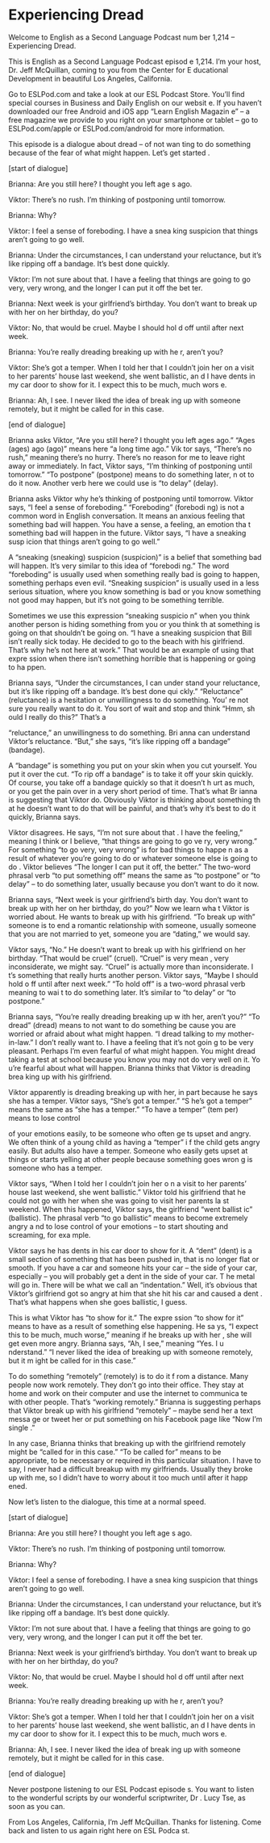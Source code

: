 # Experiencing Dread

Welcome to English as a Second Language Podcast num ber 1,214 – Experiencing Dread.

This is English as a Second Language Podcast episod e 1,214. I’m your host, Dr. Jeff McQuillan, coming to you from the Center for E ducational Development in beautiful Los Angeles, California.

Go to ESLPod.com and take a look at our ESL Podcast  Store. You’ll find special courses in Business and Daily English on our websit e. If you haven’t downloaded our free Android and iOS app “Learn English Magazin e” – a free magazine we provide to you right on your smartphone or tablet –  go to ESLPod.com/apple or ESLPod.com/android for more information.

This episode is a dialogue about dread – of not wan ting to do something because of the fear of what might happen. Let’s get started .

[start of dialogue]

Brianna: Are you still here? I thought you left age s ago.

Viktor: There’s no rush. I’m thinking of postponing  until tomorrow.

Brianna: Why?

Viktor: I feel a sense of foreboding. I have a snea king suspicion that things aren’t going to go well.

Brianna: Under the circumstances, I can understand your reluctance, but it’s like ripping off a bandage. It’s best done quickly.

Viktor: I’m not sure about that. I have a feeling that things are going to go very, very wrong, and the longer I can put it off the bet ter.

Brianna: Next week is your girlfriend’s birthday. You don’t want to break up with her on her birthday, do you?

Viktor: No, that would be cruel. Maybe I should hol d off until after next week.

Brianna: You’re really dreading breaking up with he r, aren’t you?

Viktor: She’s got a temper. When I told her that I couldn’t join her on a visit to her parents’ house last weekend, she went ballistic, an d I have dents in my car door to show for it. I expect this to be much, much wors e.

Brianna: Ah, I see. I never liked the idea of break ing up with someone remotely, but it might be called for in this case.

[end of dialogue]

Brianna asks Viktor, “Are you still here? I thought  you left ages ago.” “Ages (ages) ago (ago)” means here “a long time ago.” Vik tor says, “There’s no rush,” meaning there’s no hurry. There’s no reason for me to leave right away or immediately. In fact, Viktor says, “I’m thinking of  postponing until tomorrow.” “To postpone” (postpone) means to do something later, n ot to do it now. Another verb here we could use is “to delay” (delay).

Brianna asks Viktor why he’s thinking of postponing  until tomorrow. Viktor says, “I feel a sense of foreboding.” “Foreboding” (forebodi ng) is not a common word in English conversation. It means an anxious feeling that something bad will happen. You have a sense, a feeling, an emotion tha t something bad will happen in the future. Viktor says, “I have a sneaking susp icion that things aren’t going to go well.”

A “sneaking (sneaking) suspicion (suspicion)” is a belief that something bad will happen. It’s very similar to this idea of “forebodi ng.” The word “foreboding” is usually used when something really bad is going to happen, something perhaps even evil. “Sneaking suspicion” is usually used in a less serious situation, where you know something is bad or you know something not  good may happen, but it’s not going to be something terrible.

Sometimes we use this expression “sneaking suspicio n” when you think another person is hiding something from you or you think th at something is going on that shouldn’t be going on. “I have a sneaking suspicion  that Bill isn’t really sick today. He decided to go to the beach with his girlfriend. That’s why he’s not here at work.” That would be an example of using that expre ssion when there isn’t something horrible that is happening or going to ha ppen.

Brianna says, “Under the circumstances, I can under stand your reluctance, but it’s like ripping off a bandage. It’s best done qui ckly.” “Reluctance” (reluctance) is a hesitation or unwillingness to do something. You’ re not sure you really want to do it. You sort of wait and stop and think “Hmm, sh ould I really do this?” That’s a

“reluctance,” an unwillingness to do something. Bri anna can understand Viktor’s reluctance. “But,” she says, “it’s like ripping off  a bandage” (bandage).

 A “bandage” is something you put on your skin when  you cut yourself. You put it over the cut. “To rip off a bandage” is to take it off your skin quickly. Of course, you take off a bandage quickly so that it doesn’t h urt as much, or you get the pain over in a very short period of time. That’s what Br ianna is suggesting that Viktor do. Obviously Viktor is thinking about something th at he doesn’t want to do that will be painful, and that’s why it’s best to do it quickly, Brianna says.

Viktor disagrees. He says, “I’m not sure about that . I have the feeling,” meaning I think or I believe, “that things are going to go ve ry, very wrong.” For something “to go very, very wrong” is for bad things to happe n as a result of whatever you’re going to do or whatever someone else is going to do . Viktor believes “The longer I can put it off, the better.” The two-word phrasal  verb “to put something off” means the same as “to postpone” or “to delay” – to do something later, usually because you don’t want to do it now.

Brianna says, “Next week is your girlfriend’s birth day. You don’t want to break up with her on her birthday, do you?” Now we learn wha t Viktor is worried about. He wants to break up with his girlfriend. “To break up  with” someone is to end a romantic relationship with someone, usually someone  that you are not married to yet, someone you are “dating,” we would say.

Viktor says, “No.” He doesn’t want to break up with  his girlfriend on her birthday. “That would be cruel” (cruel). “Cruel” is very mean , very inconsiderate, we might say. “Cruel” is actually more than inconsiderate. I t’s something that really hurts another person. Viktor says, “Maybe I should hold o ff until after next week.” “To hold off” is a two-word phrasal verb meaning to wai t to do something later. It’s similar to “to delay” or “to postpone.”

Brianna says, “You’re really dreading breaking up w ith her, aren’t you?” “To dread” (dread) means to not want to do something be cause you are worried or afraid about what might happen. “I dread talking to  my mother-in-law.” I don’t really want to. I have a feeling that it’s not goin g to be very pleasant. Perhaps I’m even fearful of what might happen. You might dread taking a test at school because you know you may not do very well on it. Yo u’re fearful about what will happen. Brianna thinks that Viktor is dreading brea king up with his girlfriend.

Viktor apparently is dreading breaking up with her,  in part because he says she has a temper. Viktor says, “She’s got a temper.” “S he’s got a temper” means the same as “she has a temper.” “To have a temper” (tem per) means to lose control

of your emotions easily, to be someone who often ge ts upset and angry. We often think of a young child as having a “temper” i f the child gets angry easily. But adults also have a temper. Someone who easily gets upset at things or starts yelling at other people because something goes wron g is someone who has a temper.

Viktor says, “When I told her I couldn’t join her o n a visit to her parents’ house last weekend, she went ballistic.” Viktor told his girlfriend that he could not go with her when she was going to visit her parents la st weekend. When this happened, Viktor says, the girlfriend “went ballist ic” (ballistic). The phrasal verb “to go ballistic” means to become extremely angry a nd to lose control of your emotions – to start shouting and screaming, for exa mple.

Viktor says he has dents in his car door to show for it. A “dent” (dent) is a small section of something that has been pushed in, that is no longer flat or smooth. If you have a car and someone hits your car – the side  of your car, especially – you will probably get a dent in the side of your car. T he metal will go in. There will be what we call an “indentation.” Well, it’s obvious that Viktor’s girlfriend got so angry at him that she hit his car and caused a dent . That’s what happens when she goes ballistic, I guess.

This is what Viktor has “to show for it.” The expre ssion “to show for it” means to have as a result of something else happening. He sa ys, “I expect this to be much, much worse,” meaning if he breaks up with her , she will get even more angry. Brianna says, “Ah, I see,” meaning “Yes. I u nderstand.” “I never liked the idea of breaking up with someone remotely, but it m ight be called for in this case.”

To do something “remotely” (remotely) is to do it f rom a distance. Many people now work remotely. They don’t go into their office.  They stay at home and work on their computer and use the internet to communica te with other people. That’s “working remotely.” Brianna is suggesting perhaps that Viktor break up with his girlfriend “remotely” – maybe send her a text messa ge or tweet her or put something on his Facebook page like “Now I’m single .”

In any case, Brianna thinks that breaking up with the girlfriend remotely might be “called for in this case.” “To be called for” means  to be appropriate, to be necessary or required in this particular situation.  I have to say, I never had a difficult breakup with my girlfriends. Usually they  broke up with me, so I didn’t have to worry about it too much until after it happ ened.

Now let’s listen to the dialogue, this time at a normal speed.

 [start of dialogue]

Brianna: Are you still here? I thought you left age s ago.

Viktor: There’s no rush. I’m thinking of postponing  until tomorrow.

Brianna: Why?

Viktor: I feel a sense of foreboding. I have a snea king suspicion that things aren’t going to go well.

Brianna: Under the circumstances, I can understand your reluctance, but it’s like ripping off a bandage. It’s best done quickly.

Viktor: I’m not sure about that. I have a feeling that things are going to go very, very wrong, and the longer I can put it off the bet ter.

Brianna: Next week is your girlfriend’s birthday. You don’t want to break up with her on her birthday, do you?

Viktor: No, that would be cruel. Maybe I should hol d off until after next week.

Brianna: You’re really dreading breaking up with he r, aren’t you?

Viktor: She’s got a temper. When I told her that I couldn’t join her on a visit to her parents’ house last weekend, she went ballistic, an d I have dents in my car door to show for it. I expect this to be much, much wors e.

Brianna: Ah, I see. I never liked the idea of break ing up with someone remotely, but it might be called for in this case.

[end of dialogue]

Never postpone listening to our ESL Podcast episode s. You want to listen to the wonderful scripts by our wonderful scriptwriter, Dr . Lucy Tse, as soon as you can.

From Los Angeles, California, I’m Jeff McQuillan. Thanks for listening. Come back and listen to us again right here on ESL Podca st.

